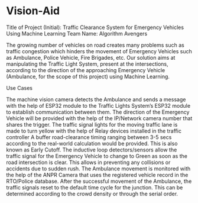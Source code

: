 # Vision-Aid
Title of Project (Initial): Traffic Clearance System for Emergency Vehicles Using Machine Learning
Team Name: Algorithm Avengers

The growing number of vehicles on road creates many problems such as traffic congestion which hinders the movement of Emergency Vehicles such as Ambulance, Police Vehicle, Fire Brigades, etc. Our solution aims at manipulating the Traffic Light System, present at the intersections, according to the direction of the approaching Emergency Vehicle (Ambulance, for the scope of this project) using Machine Learning.

Use Cases

The machine vision camera detects the Ambulance and sends a message with the help of ESP32 module to the Traffic Lights System’s ESP32 module to establish communication between them.
The direction of the Emergency Vehicle will be provided with the help of the IP/Network camera number that shares the trigger.
The traffic signal lights for the moving traffic lane is made to turn yellow with the help of Relay devices installed in the traffic controller
A buffer road-clearance timing ranging between 3-5 secs according to the real-world calculation would be provided. This is also known as Early Cutoff.
The inductive loop detectors/sensors allow the traffic signal for the Emergency Vehicle to change to Green as soon as the road intersection is clear.
This allows in preventing any collisions or accidents due to sudden rush.
The Ambulance movement is monitored with the help of the ANPR Camera that uses the registered vehicle record in the RTO/Police database.
After the successful movement of the Ambulance, the traffic signals reset to the default time cycle for the junction. This can be determined according to the crowd density or through the serial order.

